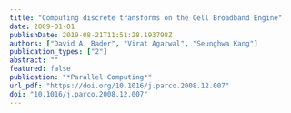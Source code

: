 ```yaml
---
title: "Computing discrete transforms on the Cell Broadband Engine"
date: 2009-01-01
publishDate: 2019-08-21T11:51:28.193798Z
authors: ["David A. Bader", "Virat Agarwal", "Seunghwa Kang"]
publication_types: ["2"]
abstract: ""
featured: false
publication: "*Parallel Computing*"
url_pdf: "https://doi.org/10.1016/j.parco.2008.12.007"
doi: "10.1016/j.parco.2008.12.007"
---
```



